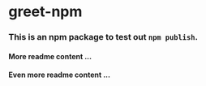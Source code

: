 # greet-npm
### This is an npm package to test out `npm publish`.

#### More readme content ...

#### Even more readme content ...
